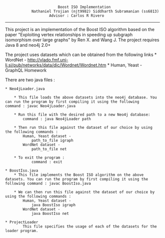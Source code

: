                             Boost ISO Implementation		
                Nathaniel Trojian (njt9982)	Siddharth Subramanian (ss6813)
                        Advisor : Carlos R Rivero 
--------------------------------------------------------------------------------------

This project is an implementation of the Boost ISO algorithm based on the paper "Exploiting vertex relationships in speeding up subgraph isomorphism over large graphs" by Ren X. and Wang J.
The project requires Java 8 and neo4j 2.0+  

The project uses datasets which can be obtained from the following links 
     * WordNet - http://vlado.fmf.uni-lj.si/pub/networks/data/dic/Wordnet/Wordnet.htm
     * Human, Yeast - GraphQL Homework
     
There are two java files : 

    * Neo4jLoader.java

        * This file loads the above datasets into the neo4j database. You can run the program by first compiling it using the following     command : javac Neo4jLoader.java

        * Run this file with the desired path to a new Neo4j database:
            command : java Neo4jLoader path

        * Then run this file against the dataset of our choice by using the following commands : 
            Human, Yeast dataset -
                path_to_file igraph    
            WordNet dataset -
                path_to_file net

        * To exit the program : 
                command : exit

    * BoostIso.java  
        * This file implements the Boost ISO algorithm on the above datasets. You can run the program by first compiling it using the following command : javac BoostIso.java

        * We can then run this file against the dataset of our choice by using the following commands : 
            Human, Yeast dataset -
                java BoostIso igraph    
            WordNet dataset -
                java BoostIso net
    
    * ProjectLoader   
            This file specifies the usage of each of the datasets for the loader program.
